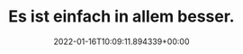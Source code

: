 ---
date: '2022-01-16T10:09:11.894339+00:00'
found_at: '2014-12-27'
found_url: http://www.apple.com/de/iphone-6/
title: Es ist einfach in allem besser.
---